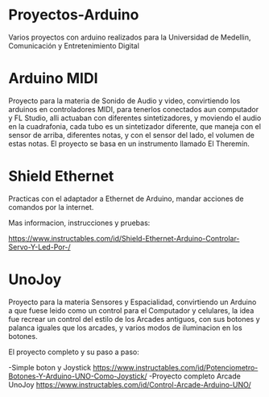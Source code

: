 # Proyectos-Arduino
Varios proyectos con arduino realizados para la Universidad de Medellin, Comunicación y Entretenimiento Digital



# Arduino MIDI
Proyecto para la materia de Sonido de Audio y video, convirtiendo los arduinos en controladores MIDI, para tenerlos conectados aun computador y FL Studio, alli actuaban con diferentes sintetizadores, y moviendo el audio en la cuadrafonia, cada tubo es un sintetizador diferente, que maneja con el sensor de arriba, diferentes notas, y con el sensor del lado, el volumen de estas notas.  El proyecto se basa en un instrumento llamado El Theremín.



# Shield Ethernet
Practicas con el adaptador a Ethernet de Arduino, mandar acciones de comandos por la internet.


Mas informacion, instrucciones y pruebas:

https://www.instructables.com/id/Shield-Ethernet-Arduino-Controlar-Servo-Y-Led-Por-/



# UnoJoy
Proyecto para la materia Sensores y Espacialidad, convirtiendo un Arduino a que fuese leido como un control para el Computador y celulares, la idea fue recrear un control del estilo de los Arcades antiguos, con sus botones y palanca iguales que los arcades, y varios modos de iluminacion en los botones.


El proyecto completo y su paso a paso:

-Simple boton y Joystick https://www.instructables.com/id/Potenciometro-Botones-Y-Arduino-UNO-Como-Joystick/
-Proyecto completo Arcade UnoJoy https://www.instructables.com/id/Control-Arcade-Arduino-UNO/
